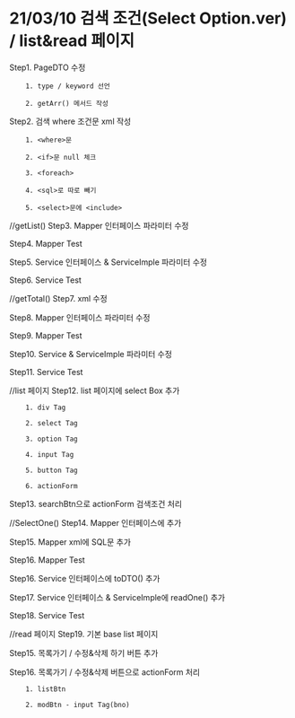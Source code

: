 # 21/03/10 검색 조건(Select Option.ver) / list&read 페이지 

Step1. PageDTO 수정
		
		1. type / keyword 선언
		
		2. getArr() 메서드 작성

Step2. 검색 where 조건문 xml 작성
	
		1. <where>문
	
		2. <if>문 null 체크
	
		3. <foreach>
	
		4. <sql>로 따로 빼기
		
		5. <select>문에 <include>

//getList()
Step3. Mapper 인터페이스 파라미터 수정

Step4. Mapper Test

Step5. Service 인터페이스 & ServiceImple 파라미터 수정

Step6. Service Test

//getTotal()
Step7.  xml 수정

Step8. Mapper 인터페이스 파라미터 수정

Step9. Mapper Test

Step10. Service & ServiceImple 파라미터 수정

Step11. Service Test

//list 페이지
Step12. list 페이지에 select Box 추가

		1. div Tag
		
		2. select Tag
		
		3. option Tag
		
		4. input Tag
		
		5. button Tag
		
		6. actionForm
		
Step13. searchBtn으로 actionForm 검색조건 처리

//SelectOne()
Step14. Mapper 인터페이스에 추가

Step15. Mapper xml에 SQL문 추가

Step16. Mapper Test

Step16. Service 인터페이스에 toDTO() 추가

Step17. Service 인터페이스 & ServiceImple에 readOne() 추가

Step18. Service Test

//read 페이지
Step19. 기본 base list 페이지

Step15. 목록가기 / 수정&삭제 하기 버튼 추가

Step16. 목록가기 / 수정&삭제 버튼으로 actionForm 처리

		1. listBtn

		2. modBtn - input Tag(bno)
